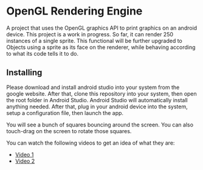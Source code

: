 # OpenGL Rendering Engine

A project that uses the OpenGL graphics API to print graphics on an android device. This project is a work in progress. So far, it can render 250 instances of a single sprite. This functional will be further upgraded to Objects using a sprite as its face on the renderer, while behaving according to what its code tells it to do.

## Installing

Please download and install android studio into your system from the google website. After that, clone this repository into your system, then open the root folder in Android Studio. Android Studio will automatically install anything needed. After that, plug in your android device into the system, setup a configuration file, then launch the app.

You will see a bunch of squares bouncing around the screen. You can also touch-drag on the screen to rotate those squares.

You can watch the following videos to get an idea of what they are:
- [Video 1](https://youtu.be/nmjKbR5gDcg)
- [Video 2](https://youtu.be/r8DvwYFimPk)
